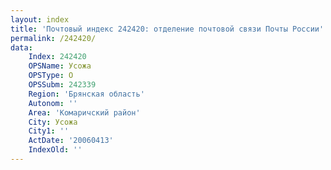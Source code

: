```yaml
---
layout: index
title: 'Почтовый индекс 242420: отделение почтовой связи Почты России'
permalink: /242420/
data:
    Index: 242420
    OPSName: Усожа
    OPSType: О
    OPSSubm: 242339
    Region: 'Брянская область'
    Autonom: ''
    Area: 'Комаричский район'
    City: Усожа
    City1: ''
    ActDate: '20060413'
    IndexOld: ''
---
```

